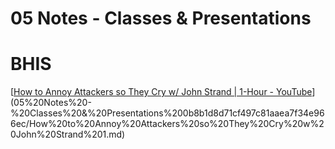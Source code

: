 # 05 Notes - Classes & Presentations

# BHIS

[[How to Annoy Attackers so They Cry w/ John Strand | 1-Hour - YouTube](https://www.youtube.com/watch?v=DwWrGCLib_8)](05%20Notes%20-%20Classes%20&%20Presentations%200b8b1d8d71cf497c81aaea7f34e966ec/How%20to%20Annoy%20Attackers%20so%20They%20Cry%20w%20John%20Strand%201.md)